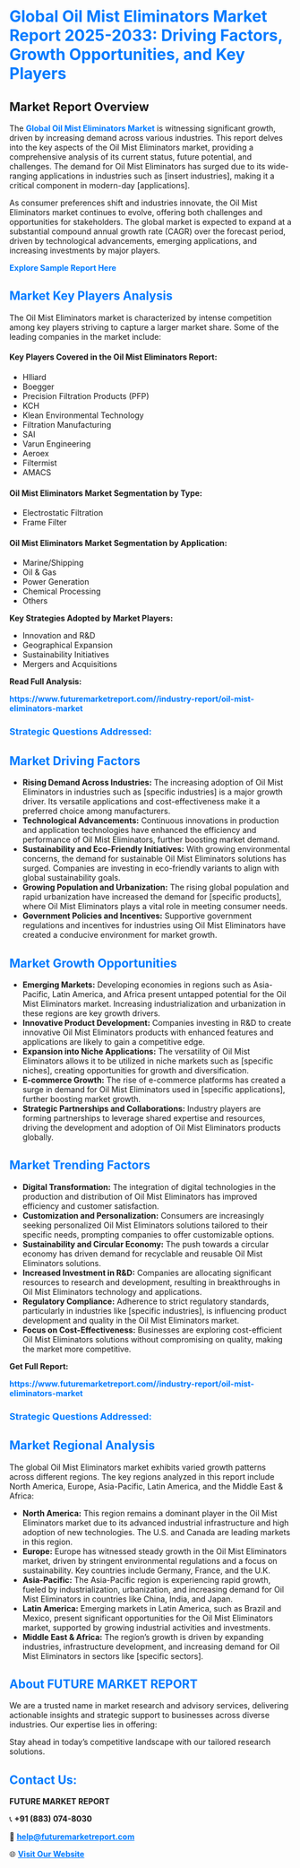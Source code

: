 <h1 style="color: #007BFF;">Global Oil Mist Eliminators Market Report 2025-2033: Driving Factors, Growth Opportunities, and Key Players</h1>

<section id="overview">
<h2>Market Report Overview</h2>
<p>The <a href="https://www.futuremarketreport.com//industry-report/oil-mist-eliminators-market" style="color: #007BFF; text-decoration: none;"><strong>Global Oil Mist Eliminators Market</strong></a> is witnessing significant growth, driven by increasing demand across various industries. This report delves into the key aspects of the Oil Mist Eliminators market, providing a comprehensive analysis of its current status, future potential, and challenges. The demand for Oil Mist Eliminators has surged due to its wide-ranging applications in industries such as [insert industries], making it a critical component in modern-day [applications].</p>
<p>As consumer preferences shift and industries innovate, the Oil Mist Eliminators market continues to evolve, offering both challenges and opportunities for stakeholders. The global market is expected to expand at a substantial compound annual growth rate (CAGR) over the forecast period, driven by technological advancements, emerging applications, and increasing investments by major players.</p>
</section>

<section id="overview">
<p><a href="https://www.futuremarketreport.com//request-sample/reportId=52411" style="color: #007BFF; text-decoration: none;"><strong>Explore Sample Report Here</strong></a></p>
</section>

<section id="key-players">
<h2 style="color: #007BFF;">Market Key Players Analysis</h2>
<p>The Oil Mist Eliminators market is characterized by intense competition among key players striving to capture a larger market share. Some of the leading companies in the market include:</p>
<h4>Key Players Covered in the Oil Mist Eliminators Report:</h4>
<ul><li>Hlliard</li><li>Boegger</li><li>Precision Filtration Products (PFP)</li><li>KCH</li><li>Klean Environmental Technology</li><li>Filtration Manufacturing</li><li>SAI</li><li>Varun Engineering</li><li>Aeroex</li><li>Filtermist</li><li>AMACS</li></ul>
<h4>Oil Mist Eliminators Market Segmentation by Type:</h4>
<ul><li>Electrostatic Filtration</li><li>Frame Filter</li></ul>

<h4>Oil Mist Eliminators Market Segmentation by Application:</h4>
<ul><li>Marine/Shipping</li><li>Oil &amp; Gas</li><li>Power Generation</li><li>Chemical Processing</li><li>Others</li></ul>
<p><strong>Key Strategies Adopted by Market Players:</strong></p>
<ul>
<li>Innovation and R&D</li>
<li>Geographical Expansion</li>
<li>Sustainability Initiatives</li>
<li>Mergers and Acquisitions</li>
</ul>
</section>

<section>
<p><strong>Read Full Analysis: </strong></p><a href="https://www.futuremarketreport.com//industry-report/oil-mist-eliminators-market" style="color: #007BFF; text-decoration: none;"><strong>https://www.futuremarketreport.com//industry-report/oil-mist-eliminators-market</strong></a>
<h3 style="color: #007BFF;">Strategic Questions Addressed:</h3>
</section>

<section id="driving-factors">
<h2 style="color: #007BFF;">Market Driving Factors</h2>
<ul>
<li><strong>Rising Demand Across Industries:</strong> The increasing adoption of Oil Mist Eliminators in industries such as [specific industries] is a major growth driver. Its versatile applications and cost-effectiveness make it a preferred choice among manufacturers.</li>
<li><strong>Technological Advancements:</strong> Continuous innovations in production and application technologies have enhanced the efficiency and performance of Oil Mist Eliminators, further boosting market demand.</li>
<li><strong>Sustainability and Eco-Friendly Initiatives:</strong> With growing environmental concerns, the demand for sustainable Oil Mist Eliminators solutions has surged. Companies are investing in eco-friendly variants to align with global sustainability goals.</li>
<li><strong>Growing Population and Urbanization:</strong> The rising global population and rapid urbanization have increased the demand for [specific products], where Oil Mist Eliminators plays a vital role in meeting consumer needs.</li>
<li><strong>Government Policies and Incentives:</strong> Supportive government regulations and incentives for industries using Oil Mist Eliminators have created a conducive environment for market growth.</li>
</ul>
</section>

<section id="growth-opportunities">
<h2 style="color: #007BFF;">Market Growth Opportunities</h2>
<ul>
<li><strong>Emerging Markets:</strong> Developing economies in regions such as Asia-Pacific, Latin America, and Africa present untapped potential for the Oil Mist Eliminators market. Increasing industrialization and urbanization in these regions are key growth drivers.</li>
<li><strong>Innovative Product Development:</strong> Companies investing in R&D to create innovative Oil Mist Eliminators products with enhanced features and applications are likely to gain a competitive edge.</li>
<li><strong>Expansion into Niche Applications:</strong> The versatility of Oil Mist Eliminators allows it to be utilized in niche markets such as [specific niches], creating opportunities for growth and diversification.</li>
<li><strong>E-commerce Growth:</strong> The rise of e-commerce platforms has created a surge in demand for Oil Mist Eliminators used in [specific applications], further boosting market growth.</li>
<li><strong>Strategic Partnerships and Collaborations:</strong> Industry players are forming partnerships to leverage shared expertise and resources, driving the development and adoption of Oil Mist Eliminators products globally.</li>
</ul>
</section>

<section id="trending-factors">
<h2 style="color: #007BFF;">Market Trending Factors</h2>
<ul>
<li><strong>Digital Transformation:</strong> The integration of digital technologies in the production and distribution of Oil Mist Eliminators has improved efficiency and customer satisfaction.</li>
<li><strong>Customization and Personalization:</strong> Consumers are increasingly seeking personalized Oil Mist Eliminators solutions tailored to their specific needs, prompting companies to offer customizable options.</li>
<li><strong>Sustainability and Circular Economy:</strong> The push towards a circular economy has driven demand for recyclable and reusable Oil Mist Eliminators solutions.</li>
<li><strong>Increased Investment in R&D:</strong> Companies are allocating significant resources to research and development, resulting in breakthroughs in Oil Mist Eliminators technology and applications.</li>
<li><strong>Regulatory Compliance:</strong> Adherence to strict regulatory standards, particularly in industries like [specific industries], is influencing product development and quality in the Oil Mist Eliminators market.</li>
<li><strong>Focus on Cost-Effectiveness:</strong> Businesses are exploring cost-efficient Oil Mist Eliminators solutions without compromising on quality, making the market more competitive.</li>
</ul>
</section>

<section>
<p><strong>Get Full Report: </strong></p><a href="https://www.futuremarketreport.com//industry-report/oil-mist-eliminators-market" style="color: #007BFF; text-decoration: none;"><strong>https://www.futuremarketreport.com//industry-report/oil-mist-eliminators-market</strong></a>
<h3 style="color: #007BFF;">Strategic Questions Addressed:</h3>
</section>


<section id="regional-analysis">
<h2 style="color: #007BFF;">Market Regional Analysis</h2>
<p>The global Oil Mist Eliminators market exhibits varied growth patterns across different regions. The key regions analyzed in this report include North America, Europe, Asia-Pacific, Latin America, and the Middle East & Africa:</p>
<ul>
<li><strong>North America:</strong> This region remains a dominant player in the Oil Mist Eliminators market due to its advanced industrial infrastructure and high adoption of new technologies. The U.S. and Canada are leading markets in this region.</li>
<li><strong>Europe:</strong> Europe has witnessed steady growth in the Oil Mist Eliminators market, driven by stringent environmental regulations and a focus on sustainability. Key countries include Germany, France, and the U.K.</li>
<li><strong>Asia-Pacific:</strong> The Asia-Pacific region is experiencing rapid growth, fueled by industrialization, urbanization, and increasing demand for Oil Mist Eliminators in countries like China, India, and Japan.</li>
<li><strong>Latin America:</strong> Emerging markets in Latin America, such as Brazil and Mexico, present significant opportunities for the Oil Mist Eliminators market, supported by growing industrial activities and investments.</li>
<li><strong>Middle East & Africa:</strong> The region’s growth is driven by expanding industries, infrastructure development, and increasing demand for Oil Mist Eliminators in sectors like [specific sectors].</li>
</ul>
</section>

<footer>
<h2 style="color: #007BFF;">About FUTURE MARKET REPORT</h2>
<p>We are a trusted name in market research and advisory services, delivering actionable insights and strategic support to businesses across diverse industries. Our expertise lies in offering:</p>

<p>Stay ahead in today’s competitive landscape with our tailored research solutions.</p>

<h2 style="color: #007BFF;">Contact Us:</h2>
<p><strong>FUTURE MARKET REPORT</strong></p>
<p>📞 <strong>+91 (883) 074-8030</strong></p>
<p>📧 <strong><a href="mailto:help@futuremarketreport.com" style="color: #007BFF;">help@futuremarketreport.com</a></strong></p>
<p>🌐 <strong><a href="https://www.futuremarketreport.com/" style="color: #007BFF;">Visit Our Website</a></strong></p>
</footer>